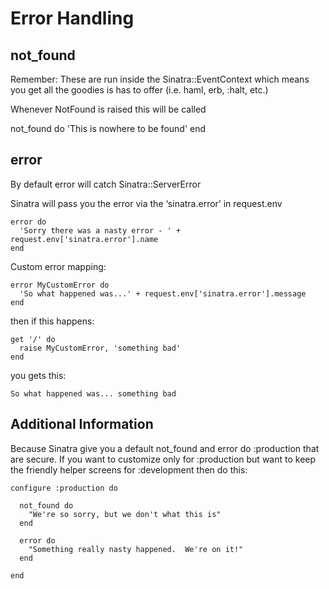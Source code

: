 Error Handling
==============

not\_found
---------
Remember: These are run inside the Sinatra::EventContext which means you get all the goodies is has to offer (i.e. haml, erb, :halt, etc.)

Whenever NotFound is raised this will be called

  not_found do
    'This is nowhere to be found'
  end

error
-----
By default error will catch Sinatra::ServerError

Sinatra will pass you the error via the ‘sinatra.error’ in request.env

	error do
	  'Sorry there was a nasty error - ' + request.env['sinatra.error'].name
	end

Custom error mapping:

	error MyCustomError do
	  'So what happened was...' + request.env['sinatra.error'].message
	end

then if this happens:

	get '/' do
	  raise MyCustomError, 'something bad'
	end

you gets this:

	So what happened was... something bad

Additional Information
----------------------
Because Sinatra give you a default not_found and error do :production that are secure. If you want to customize only for :production but want to keep the friendly helper screens for :development then do this:

	configure :production do

	  not_found do
	    "We're so sorry, but we don't what this is"
	  end

	  error do
	    "Something really nasty happened.  We're on it!"
	  end

	end